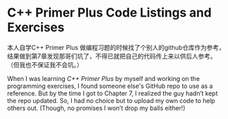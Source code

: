 # C++ Primer Plus Code Listings and Exercises

本人自学C++ Primer Plus 做编程习题的时候找了个别人的github仓库作为参考，结果做到第7章发现那哥们坑了，不得已就把自己的代码传上来以供后人参考。（但我也不保证我不会坑。）

When I was learning _C++ Primer Plus_ by myself and working on the programming exercises, I found someone else's GitHub repo to use as a reference. 
But by the time I got to Chapter 7, I realized the guy hadn’t kept the repo updated. 
So, I had no choice but to upload my own code to help others out. (Though, no promises I won’t drop my balls either!)
